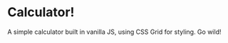 <h1>Calculator!</h1>

<p> A simple calculator built in vanilla JS, using CSS Grid for styling. Go wild! </p> 
